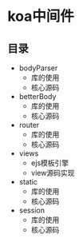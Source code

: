 # koa中间件

## 目录

- bodyParser
  - 库的使用
  - 核心源码
- betterBody
  - 库的使用
  - 核心源码
- router
  - 库的使用
  - 核心源码
- views
  - ejs模板引擎
  - view源码实现
- static
  - 库的使用
  - 核心源码
- session  
  - 库的使用
  - 核心源码